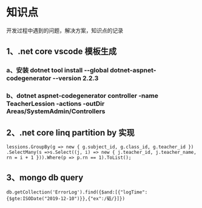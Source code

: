 # 知识点

开发过程中遇到的问题，解决方案，知识点的记录

## 1、.net core  vscode 模板生成
### a、安装 dotnet tool install --global dotnet-aspnet-codegenerator --version 2.2.3 
### b、dotnet aspnet-codegenerator controller -name  TeacherLession  -actions -outDir Areas/SystemAdmin/Controllers

## 2、.net core linq partition by 实现
```
lessions.GroupBy(g => new { g.subject_id, g.class_id, g.teacher_id })
.SelectMany(s =>s.Select((j, i) => new { j.teacher_id, j.teacher_name, rn = i + 1 })).Where(p => p.rn == 1).ToList();
```

## 3、mongo db  query
```
db.getCollection('ErrorLog').find({$and:[{"logTime":{$gte:ISODate("2019-12-10")}},{"ex":/韬/}]})
```


